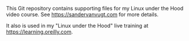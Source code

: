 This Git repository contains supporting files for my Linux under the Hood video course. See https://sandervanvugt.com for more details. 

It also is used in my "Linux under the Hood" live training at https://learning.oreilly.com.
